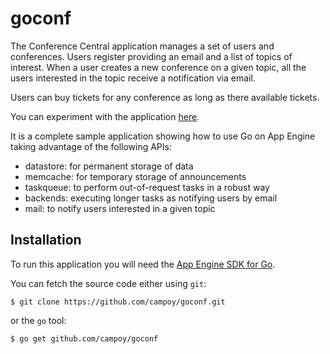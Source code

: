 goconf
======

The Conference Central application manages a set of users and conferences.
Users register providing an email and a list of topics of interest.
When a user creates a new conference on a given topic, all the users interested
in the topic receive a notification via email.

Users can buy tickets for any conference as long as there available tickets.

You can experiment with the application [here](http://go-conf.appspot.com).

It is a complete sample application showing how to use Go on App Engine taking
advantage of the following APIs:

- datastore: for permanent storage of data
- memcache: for temporary storage of announcements
- taskqueue: to perform out-of-request tasks in a robust way
- backends: executing longer tasks as notifying users by email
- mail: to notify users interested in a given topic

Installation
------------

To run this application you will need the [App Engine SDK for Go](https://developers.google.com/appengine/downloads#Google_App_Engine_SDK_for_Go).

You can fetch the source code either using `git`:

	$ git clone https://github.com/campoy/goconf.git

or the `go` tool:

	$ go get github.com/campoy/goconf
